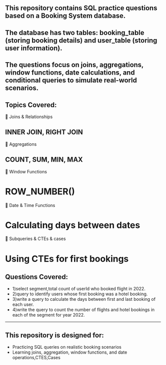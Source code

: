 ## This repository contains SQL practice questions based on a Booking System database.
## The database has two tables: booking_table (storing booking details) and user_table (storing user information).

## The questions focus on joins, aggregations, window functions, date calculations, and conditional queries to simulate real-world scenarios.

## Topics Covered:
🔹 Joins & Relationships
## INNER JOIN, RIGHT JOIN

🔹 Aggregations
## COUNT, SUM, MIN, MAX

🔹 Window Functions
# ROW_NUMBER()

🔹 Date & Time Functions
# Calculating days between dates

🔹 Subqueries & CTEs & cases
# Using CTEs for first bookings

## Questions Covered:
 - 1)select segment,total count of userId who booked flight in 2022.
 - 2)query to identify users whose first booking was a hotel booking.
 - 3)write a query to calculate the days between first and last booking of each user.
 - 4)write the query to count the number of flights and hotel bookings in each of the segment for year 2022.


-----------
## This repository is designed for:
- Practicing SQL queries on realistic booking scenarios
- Learning joins, aggregation, window functions, and date operations,CTES,Cases
